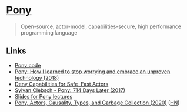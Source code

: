 # [Pony](https://www.ponylang.io/)

> Open-source, actor-model, capabilities-secure, high performance programming language

## Links

- [Pony code](https://github.com/ponylang/ponyc)
- [Pony: How I learned to stop worrying and embrace an unproven technology (2018)](https://www.youtube.com/watch?v=GigBhej1gfI)
- [Deny Capabilities for Safe, Fast Actors](https://www.ponylang.io/media/papers/fast-cheap-with-proof.pdf)
- [Sylvan Clebsch - Pony: 714 Days Later (2017)](https://www.youtube.com/watch?v=HGDSnOZaU7Y)
- [Slides for Pony lectures](https://github.com/sylvanc/pony-lecture)
- [Pony, Actors, Causality, Types, and Garbage Collection (2020)](https://www.infoq.com/presentations/pony-types-garbage-collection/) ([HN](https://news.ycombinator.com/item?id=24398469))
